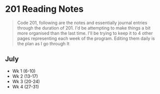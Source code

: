 # 201 Reading Notes 

> Code 201, following are the notes and essentially journal entries through the duration of 201. I'd be attempting to make things a bit more organised than the last time. I'll be trying to keep it to 4 other pages representing each week of the program. Editing them daily is the plan as I go through It

## July

* Wk 1 (6-10)
* Wk 2 (13-17)
* Wk 3 (20-24)
* Wk 4 (27-31)
